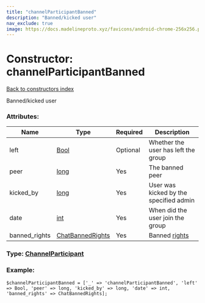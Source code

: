```yaml
---
title: "channelParticipantBanned"
description: "Banned/kicked user"
nav_exclude: true
image: https://docs.madelineproto.xyz/favicons/android-chrome-256x256.png
---
```

# Constructor: channelParticipantBanned  
[Back to constructors index](/API_docs/constructors/index.html)



Banned/kicked user

### Attributes:

| Name     |    Type       | Required | Description |
|----------|---------------|----------|-------------|
|left|[Bool](/API_docs/types/Bool.html) | Optional|Whether the user has left the group|
|peer|[long](/API_docs/types/long.html) | Yes|The banned peer|
|kicked\_by|[long](/API_docs/types/long.html) | Yes|User was kicked by the specified admin|
|date|[int](/API_docs/types/int.html) | Yes|When did the user join the group|
|banned\_rights|[ChatBannedRights](/API_docs/types/ChatBannedRights.html) | Yes|Banned [rights](https://core.telegram.org/api/rights)|



### Type: [ChannelParticipant](/API_docs/types/ChannelParticipant.html)


### Example:

```
$channelParticipantBanned = ['_' => 'channelParticipantBanned', 'left' => Bool, 'peer' => long, 'kicked_by' => long, 'date' => int, 'banned_rights' => ChatBannedRights];
```  
